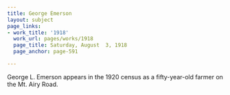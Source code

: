 ```yaml
---
title: George Emerson
layout: subject
page_links:
- work_title: '1918'
  work_url: pages/works/1918
  page_title: Saturday, August  3, 1918
  page_anchor: page-591

---
```

<p>George L. Emerson appears in the 1920 census as a fifty-year-old farmer on the Mt. Airy Road.</p>